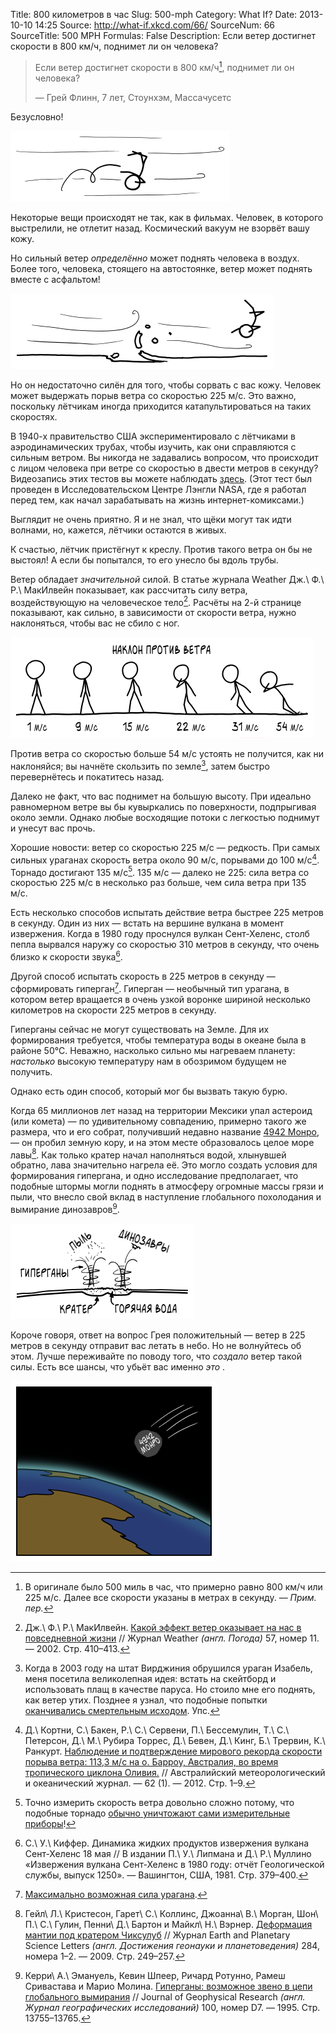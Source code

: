 Title: 800 километров в час
Slug: 500-mph
Category: What If?
Date: 2013-10-10 14:25
Source: http://what-if.xkcd.com/66/
SourceNum: 66
SourceTitle: 500 MPH
Formulas: False
Description: Если ветер достигнет скорости в 800 км/ч, поднимет ли он человека?

> Если ветер достигнет скорости в 800 км/ч[^1], поднимет ли он человека?
>
> — Грей Флинн, 7 лет, Стоунхэм, Массачусетс

Безусловно!

![](/uploads/066-500-mph/wind_pickup.png "Грей Флинн, 7 лет, стремительно покидает Стоунхэм, Массачусетс.")

Некоторые вещи происходят не так, как в фильмах. Человек, в которого выстрелили, не отлетит назад. Космический вакуум не взорвёт вашу кожу.

Но сильный ветер _определённо_ может поднять человека в воздух. Более того, человека, стоящего на автостоянке, ветер может поднять вместе с асфальтом!

![](/uploads/066-500-mph/wind_pavement.png "Самые сильные из торнадо часто срывают части дорожного полотна.")

Но он недостаточно силён для того, чтобы сорвать с вас кожу. Человек может выдержать порыв ветра со скоростью 225 м/с. Это важно, поскольку лётчикам иногда приходится катапультироваться на таких скоростях.

В 1940-х правительство США экспериментировало с лётчиками в аэродинамических трубах, чтобы изучить, как они справляются с сильным ветром. Вы никогда не задавались вопросом, что происходит с лицом человека при ветре со скоростью в двести метров в секунду? Видеозапись этих тестов вы можете наблюдать [здесь](http://www.youtube.com/watch?v=IU4SDDNXuUA). (Этот тест был проведен в Исследовательском Центре Лэнгли NASA, где я работал перед тем, как начал зарабатывать на жизнь интернет-комиксами.)

Выглядит не очень приятно. Я и не знал, что щёки могут так идти волнами, но, кажется, лётчики остаются в живых.

К счастью, лётчик пристёгнут к креслу. Против такого ветра он бы не выстоял! А если бы попытался, то его унесло бы вдоль трубы.

Ветер обладает _значительной_ силой. В статье журнала Weather Дж.\ Ф.\ Р.\ МакИлвейн показывает, как рассчитать силу ветра, воздействующую на человеческое тело[^2]. Расчёты на 2-й странице показывают, как сильно, в зависимости от скорости ветра, нужно наклоняться, чтобы вас не сбило с ног.

![](/uploads/066-500-mph/wind_lean_ru.png "Я ношу этот график с собой, чтобы в случае торнадо знать нужный наклон.")

Против ветра со скоростью больше 54 м/с устоять не получится, как ни наклоняйся; вы начнёте скользить по земле[^3], затем быстро перевернётесь и покатитесь назад.

Далеко не факт, что вас поднимет на большую высоту. При идеально равномерном ветре вы бы кувыркались по поверхности, подпрыгивая около земли. Однако любые восходящие потоки с легкостью поднимут и унесут вас прочь.

Хорошие новости: ветер со скоростью 225 м/c — редкость. При самых сильных ураганах скорость ветра около 90 м/с, порывами до 100 м/с[^4]. Торнадо достигают 135 м/с[^5]. 135 м/с — далеко не 225: сила ветра со скоростью 225 м/c в несколько раз больше, чем сила ветра при 135 м/c.

Есть несколько способов испытать действие ветра быстрее 225 метров в секунду. Один из них — встать на вершине вулкана в момент извержения. Когда в 1980 году проснулся вулкан Сент-Хеленс, столб пепла вырвался наружу со скоростью 310 метров в секунду, что очень близко к скорости звука[^6].

Другой способ испытать скорость в 225 метров в секунду — сформировать гиперган[^7]. Гиперган — необычный тип урагана, в котором ветер вращается в очень узкой воронке шириной несколько километров на скорости 225 метров в секунду.

Гиперганы сейчас не могут существовать на Земле. Для их формирования требуется, чтобы температура воды в океане была в районе 50°C. Неважно, насколько сильно мы нагреваем планету: _настолько_ высокую температуру нам в обозримом будущем не получить.

Однако есть один способ, который мог бы вызвать такую бурю.

Когда 65 миллионов лет назад на территории Мексики упал астероид (или комета) — по удивительному совпадению, примерно такого же размера, что и его собрат, получивший недавно название [4942 Монро](/asteroid-4942-munroe/), — он пробил земную кору, и на этом месте образовалось целое море лавы[^8]. Как только кратер начал наполняться водой, хлынувшей обратно, лава значительно нагрела её. Это могло создать условия для формирования гипергана, и одно исследование предполагает, что подобные штормы могли поднять в атмосферу огромные массы грязи и пыли, что внесло свой вклад в наступление глобального похолодания и вымирание динозавров[^9].

![](/uploads/066-500-mph/wind_hypercane_ru.png "Это настолько круто, что может и сработать.")

Короче говоря, ответ на вопрос Грея положительный — ветер в 225 метров в секунду отправит вас летать в небо. Но не волнуйтесь об этом. Лучше переживайте по поводу того, что _создало_ ветер такой силы. Есть все шансы, что убьёт вас именно _это_ .

![](/uploads/066-500-mph/wind_asteroid_ru.png "Я работаю над тем, чтобы воплотить этот сценарий в жизнь.")

[^1]: В оригинале было 500 миль в час, что примерно равно 800 км/ч или 225 м/с. Далее все скорости указаны в метрах в секунду. — *Прим. пер.*
[^2]: Дж.\ Ф.\ Р.\ МакИлвейн. [Какой эффект ветер оказывает на нас в повседневной жизни](http://onlinelibrary.wiley.com/doi/10.1256/wea.29.02/pdf) // Журнал Weather _(англ. Погода)_ 57, номер 11. — 2002. Стр. 410–413.
[^3]: Когда в 2003 году на штат Вирджиния обрушился ураган Изабель, меня посетила великолепная идея: встать на скейтборд и использовать плащ в качестве паруса. Но стоило мне его поднять, как ветер утих. Позднее я узнал, что подобные попытки [оканчивались смертельным исходом](http://www.dailymail.co.uk/news/article-1327705/Kite-surfer-28-dies-gale-drags-100mph-beach-drops-50ft.html). Упс.
[^4]: Д.\ Кортни, С.\ Бакен, Р.\ С.\ Сервени, П.\ Бессемулин, Т.\ С.\ Петерсон, Д.\ М.\ Рубира Торрес, Д.\ Бевен, Д.\ Кинг, Б.\ Трервин, К.\ Ранкурт. [Наблюдение и подтверждение мирового рекорда скорости порыва ветра: 113,3 м/с на о. Барроу, Австралия, во время тропического циклона Оливия.](http://www.bom.gov.au/amoj/docs/2012/courtney_hres.pdf) // Австралийский метеорологический и океанический журнал. — 62 (1). — 2012. Стр. 1–9.
[^5]: Точно измерить скорость ветра довольно сложно потому, что подобные торнадо [обычно уничтожают сами измерительные приборы](http://www.spc.noaa.gov/faq/tornado/#History)!
[^6]: С.\ У.\ Киффер. Динамика жидких продуктов извержения вулкана Сент-Хеленс 18 мая // В издании П.\ У.\ Липмана и Д.\ Р.\ Муллино «Извержения вулкана Сент-Хеленс в 1980 году: отчёт Геологической службы, выпуск 1250». — Вашингтон, США, 1981. Стр. 379–400.
[^7]: [Максимально возможная сила урагана](http://wind.mit.edu/~emanuel/holem/holem.html).
[^8]: Гейл\ Л.\ Кристесон, Гарет\ С.\ Коллинс, Джоанна\ В.\ Морган, Шон\ П.\ С.\ Гулин, Пенни\ Д.\ Бартон и Майкл\ Н.\ Вэрнер. [Деформация мантии под кратером Чиксулуб](https://spiral.imperial.ac.uk/bitstream/10044/1/4214/1/icpub.pdf) // Журнал Earth and Planetary Science Letters _(англ. Достижения геонауки и планетоведения)_ 284, номера 1–2. — 2009. Стр. 249–257.
[^9]: Керри\ А.\ Эмануель, Кевин Шпеер, Ричард Ротунно, Рамеш Сривастава и Марио Молина. [Гиперганы: возможное звено в цепи глобального вымирания](ftp://texmex.mit.edu/pub/emanuel/PAPERS/hypercane95.pdf) // Journal of Geophysical Research _(англ. Журнал географических исследований)_ 100, номер D7. — 1995. Стр. 13755–13765.

